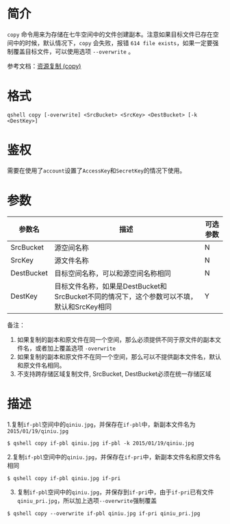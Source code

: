 # 简介

`copy` 命令用来为存储在七牛空间中的文件创建副本。注意如果目标文件已存在空间中的时候，默认情况下，`copy` 会失败，报错 `614 file exists`，如果一定要强制覆盖目标文件，可以使用选项 `--overwrite` 。

参考文档：[资源复制 (copy)](http://developer.qiniu.com/code/v6/api/kodo-api/rs/copy.html)

# 格式

```
qshell copy [-overwrite] <SrcBucket> <SrcKey> <DestBucket> [-k <DestKey>]
```

# 鉴权

需要在使用了`account`设置了`AccessKey`和`SecretKey`的情况下使用。

# 参数

|参数名|描述|可选参数|
|-------|----------|---------|
|SrcBucket|源空间名称|N|
|SrcKey|源文件名称|N|
|DestBucket|目标空间名称，可以和源空间名称相同|N|
|DestKey|目标文件名称，如果是DestBucket和SrcBucket不同的情况下，这个参数可以不填，默认和SrcKey相同|Y|

备注：

1. 如果复制的副本和原文件在同一个空间，那么必须提供不同于原文件的副本文件名，或者加上覆盖选项 `-overwrite`
2. 如果复制的副本和原文件不在同一个空间，那么可以不提供副本文件名，默认和原文件名相同。
3. 不支持跨存储区域复制文件, SrcBucket, DestBucket必须在统一存储区域

# 描述

1.复制`if-pbl`空间中的`qiniu.jpg`，并保存在`if-pbl`中，新副本文件名为`2015/01/19/qiniu.jpg`

```
$ qshell copy if-pbl qiniu.jpg if-pbl -k 2015/01/19/qiniu.jpg
```

2.复制`if-pbl`空间中的`qiniu.jpg`，并保存在`if-pri`中，新副本文件名和原文件名相同

```
$ qshell copy if-pbl qiniu.jpg if-pri
```

3. 复制`if-pbl`空间中的`qiniu.jpg`，并保存到`if-pri`中，由于`if-pri`已有文件`qiniu_pri.jpg`，所以加上选项`--overwrite`强制覆盖

```
$ qshell copy --overwrite if-pbl qiniu.jpg if-pri qiniu_pri.jpg
```
